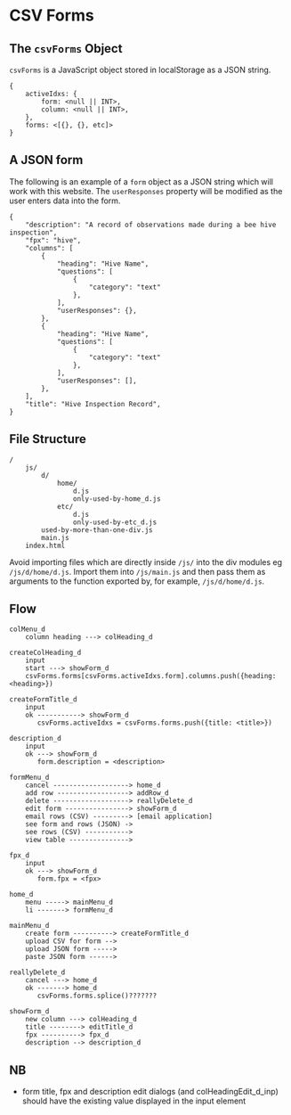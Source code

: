 # CSV Forms

## The `csvForms` Object

`csvForms` is a JavaScript object stored in localStorage as a JSON string.

```
{
    activeIdxs: {
        form: <null || INT>,
        column: <null || INT>,
    },
    forms: <[{}, {}, etc]>
}
```

## A JSON form

The following is an example of a `form` object as a JSON string which will work with this website. The `userResponses` property will be modified as the user enters data into the form.

```
{
    "description": "A record of observations made during a bee hive inspection",
    "fpx": "hive",
    "columns": [
        {
            "heading": "Hive Name",
            "questions": [
                {
                    "category": "text"
                },
            ],
            "userResponses": {},
        },
        {
            "heading": "Hive Name",
            "questions": [
                {
                    "category": "text"
                },
            ],
            "userResponses": [],
        },
    ],
    "title": "Hive Inspection Record",
}
```

## File Structure

```
/
    js/
        d/
            home/
                d.js
                only-used-by-home_d.js 
            etc/
                d.js
                only-used-by-etc_d.js
        used-by-more-than-one-div.js
        main.js
    index.html
```

Avoid importing files which are directly inside `/js/` into the div modules eg `/js/d/home/d.js`. Import them into `/js/main.js` and then pass them as arguments to the function exported by, for example, `/js/d/home/d.js`.

## Flow

```
colMenu_d
    column heading ---> colHeading_d

createColHeading_d
    input
    start ---> showForm_d
    csvForms.forms[csvForms.activeIdxs.form].columns.push({heading: <heading>})

createFormTitle_d
    input
    ok -----------> showForm_d
       csvForms.activeIdxs = csvForms.forms.push({title: <title>})

description_d
    input
    ok ---> showForm_d
       form.description = <description>

formMenu_d
    cancel -------------------> home_d
    add row ------------------> addRow_d
    delete -------------------> reallyDelete_d
    edit form ----------------> showForm_d
    email rows (CSV) ---------> [email application]
    see form and rows (JSON) ->
    see rows (CSV) ----------->
    view table --------------->

fpx_d
    input
    ok ---> showForm_d
       form.fpx = <fpx>

home_d          
    menu -----> mainMenu_d
    li -------> formMenu_d

mainMenu_d
    create form ----------> createFormTitle_d
    upload CSV for form -->
    upload JSON form ----->
    paste JSON form ------>

reallyDelete_d
    cancel ---> home_d
    ok -------> home_d
       csvForms.forms.splice()???????

showForm_d
    new column ---> colHeading_d
    title --------> editTitle_d
    fpx ----------> fpx_d
    description --> description_d

``` 

## NB

*   form title, fpx and description edit dialogs (and colHeadingEdit_d_inp) should have the existing value displayed in the input element
